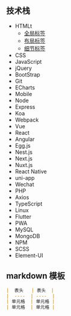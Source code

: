 ## 技术栈
* HTMLt
  * [全局标签](/html/global)
  * [布局标签](/html/layout)
  * [细节标签](/html/details)
* CSS
* JavaScript
* jQuery
* BootStrap
* Git
* ECharts
* Mobile
* Node
* Express
* Koa
* Webpack
* Vue
* React
* Angular
* Egg.js
* Nest.js
* Next.js
* Nuxt.js
* React Native
* uni-app
* Wechat
* PHP
* Axios
* TypeScript
* Linux
* Flutter
* PWA
* MySQL
* MongoDB
* NPM
* SCSS
* Element-UI

## markdown 模板
```markdown
|  表头   | 表头  |
|  ----  | ----  |
| 单元格  | 单元格 |
| 单元格  | 单元格 |
```